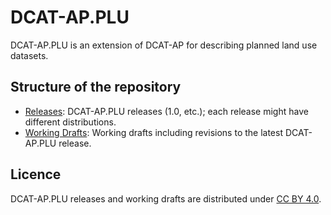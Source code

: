 # DCAT-AP.PLU

DCAT-AP.PLU is an extension of DCAT-AP for describing planned land use datasets.

## Structure of the repository

- [Releases](./releases/): DCAT-AP.PLU releases (1.0, etc.); each release might have different distributions.
- [Working Drafts](./drafts/): Working drafts including revisions to the latest DCAT-AP.PLU release.

## Licence

DCAT-AP.PLU releases and working drafts are distributed under [CC BY 4.0](https://creativecommons.org/licenses/by/4.0/).


